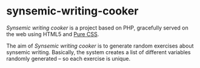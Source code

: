 synsemic-writing-cooker
=======================

<em>Synsemic writing cooker</em> is a project based on PHP, gracefully served on the web using HTML5 and <a href="https://github.com/yahoo/pure/">Pure CSS</a>.

The aim of <em>Synsemic writing cooker</em> is to generate random exercises about synsemic writing. Basically, the system creates a list of different variables randomly generated – so each exercise is unique. 
